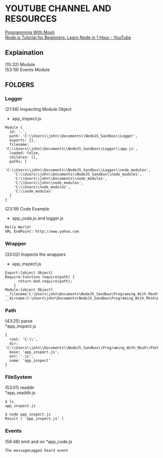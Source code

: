 # YOUTUBE CHANNEL AND RESOURCES      
[Programming With Mosh](https://www.youtube.com/c/programmingwithmosh)    
[Node.js Tutorial for Beginners: Learn Node in 1 Hour - YouTube](https://www.youtube.com/watch?v=TlB_eWDSMt4&t=799s)

## Explaination
(15:32) Module  
(53:19) Events Module

## FOLDERS
### Logger 
(21:56) Inspecting Module Object 
* app_inspect.js
```JS
Module {
  id: '.',
  path: 'C:\\Users\\john\\Documents\\NodeJS_Sandbox\\Logger',
  exports: {},
  filename: 'C:\\Users\\john\\Documents\\NodeJS_Sandbox\\Logger\\app.js',
  loaded: false,
  children: [],
  paths: [
    'C:\\Users\\john\\Documents\\NodeJS_Sandbox\\Logger\\node_modules',
    'C:\\Users\\john\\Documents\\NodeJS_Sandbox\\node_modules',
    'C:\\Users\\john\\Documents\\node_modules',
    'C:\\Users\\john\\node_modules',
    'C:\\Users\\node_modules',
    'C:\\node_modules'
  ]
}
```
(23:19) Code Example 
* app_code.js and logger.js
```JS
Hello World! 
URL EndPoint: http://www.yahoo.com
```

### Wrapper
(33:02) Inspects the wrappers
* app_inspect.js
```JS
Export:[object Object]
Require:function require(path) {
      return mod.require(path);
    }
Module:[object Object]
__filename:C:\Users\john\Documents\NodeJS_Sandbox\Programing_With_Mosh\Wrapper\app_inspect.js
__dirname:C:\Users\john\Documents\NodeJS_Sandbox\Programing_With_Mosh\Wrapper
```
### Path
(43:25) parse       
*app_inspect.js         
```JS
{
  root: 'C:\\',
  dir: 'C:\\Users\\john\\Documents\\NodeJS_Sandbox\\Programing_With_Mosh\\Path',
  base: 'app_inspect.js',
  ext: '.js',
  name: 'app_inspect'
}
```

### FileSystem
(53:01) readdir           
*app_readdir.js
```JS
$ ls
app_inspect.js

$ node app_inspect.js
Result [ 'app_inspect.js' ]
```

### Events   
(56:48) emit and on 
*app_code.js
```JS
The messageLogged heard event
```